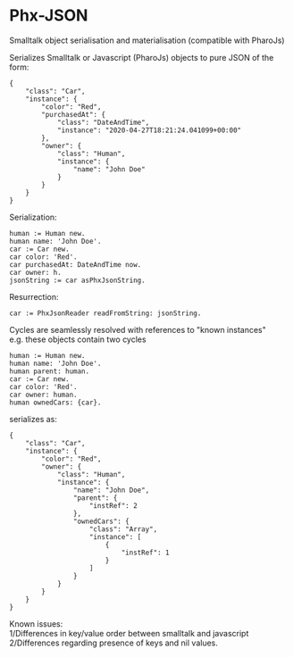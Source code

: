 # Phx-JSON
Smalltalk object serialisation and materialisation (compatible with PharoJs)

Serializes Smalltalk or Javascript (PharoJs) objects to pure JSON of the form:
```
{
	"class": "Car",
	"instance": {
		"color": "Red",
		"purchasedAt": {
			"class": "DateAndTime",
			"instance": "2020-04-27T18:21:24.041099+00:00"
		},
		"owner": {
			"class": "Human",
			"instance": {
				"name": "John Doe"
			}
		}
	}
}
```

Serialization:
```
human := Human new.
human name: 'John Doe'.
car := Car new.
car color: 'Red'.
car purchasedAt: DateAndTime now.
car owner: h.
jsonString := car asPhxJsonString.
```

Resurrection:
```
car := PhxJsonReader readFromString: jsonString.
```

Cycles are seamlessly resolved with references to "known instances"\
e.g. these objects contain two cycles
```
human := Human new.
human name: 'John Doe'.
human parent: human.
car := Car new.
car color: 'Red'.
car owner: human.
human ownedCars: {car}.
```

serializes as:
```
{
	"class": "Car",
	"instance": {
		"color": "Red",
		"owner": {
			"class": "Human",
			"instance": {
				"name": "John Doe",
				"parent": {
					"instRef": 2
				},
				"ownedCars": {
					"class": "Array",
					"instance": [
						{
							"instRef": 1
						}
					]
				}
			}
		}
	}
}
```


Known issues:\
1/Differences in key/value order between smalltalk and javascript\
2/Differences regarding presence of keys and nil values.
